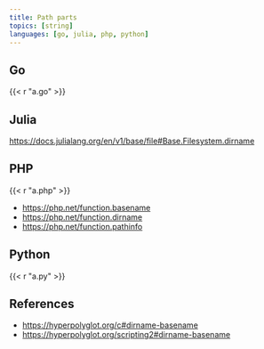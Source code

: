 ```yaml
---
title: Path parts
topics: [string]
languages: [go, julia, php, python]
---
```


## Go

{{< r "a.go" >}}

## Julia

<https://docs.julialang.org/en/v1/base/file#Base.Filesystem.dirname>

## PHP

{{< r "a.php" >}}

- <https://php.net/function.basename>
- <https://php.net/function.dirname>
- <https://php.net/function.pathinfo>

## Python

{{< r "a.py" >}}

## References

- <https://hyperpolyglot.org/c#dirname-basename>
- <https://hyperpolyglot.org/scripting2#dirname-basename>
